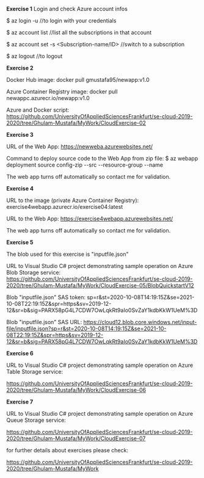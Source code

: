 **Exercise 1**
Login and check Azure account infos

$ az login -u //to login with your credentials

$ az account list //list all the subscriptions in that account

$ az account set -s <Subscription-name/ID> //switch to a subscription

$ az logout //to logout

**Exercise 2**

Docker Hub image: docker pull gmustafa95/newapp:v1.0

Azure Container Registry image: docker pull newappc.azurecr.io/newapp:v1.0

Azure and Docker script: https://github.com/UniversityOfAppliedSciencesFrankfurt/se-cloud-2019-2020/tree/Ghulam-Mustafa/MyWork/CloudExercise-02

**Exercise 3**

URL of the Web App: https://newweba.azurewebsites.net/

Command to deploy source code to the Web App from zip file: 
$ az webapp deployment source config-zip --src  --resource-group  --name

The web app turns off automatically so contact me for validation.

**Exercise 4**

URL to the image (private Azure Container Registry): exercise4webapp.azurecr.io/exercise04:latest

URL to the Web App: https://exercise4webapp.azurewebsites.net/

The web app turns off automatically so contact me for validation.

**Exercise 5**

The blob used for this exercise is "inputfile.json"

URL to Visual Studio C# project demonstrating sample operation on Azure Blob Storage service: https://github.com/UniversityOfAppliedSciencesFrankfurt/se-cloud-2019-2020/tree/Ghulam-Mustafa/MyWork/CloudExercise-05/BlobQuickstartV12

Blob "inputfile.json" SAS token: sp=r&st=2020-10-08T14:19:15Z&se=2021-10-08T22:19:15Z&spr=https&sv=2019-12-12&sr=b&sig=PARX58pG4L7CDW7OwLqkRt9aIo0SvZaY1kdbKkW1UeM%3D

Blob "inputfile.json" SAS URL: https://cloud12.blob.core.windows.net/input-file/inputfile.json?sp=r&st=2020-10-08T14:19:15Z&se=2021-10-08T22:19:15Z&spr=https&sv=2019-12-12&sr=b&sig=PARX58pG4L7CDW7OwLqkRt9aIo0SvZaY1kdbKkW1UeM%3D

**Exercise 6**

URL to Visual Studio C# project demonstrating sample operation on Azure Table Storage service:

https://github.com/UniversityOfAppliedSciencesFrankfurt/se-cloud-2019-2020/tree/Ghulam-Mustafa/MyWork/CloudExercise-06

**Exercise 7**

URL to Visual Studio C# project demonstrating sample operation on Azure Queue Storage service: 

https://github.com/UniversityOfAppliedSciencesFrankfurt/se-cloud-2019-2020/tree/Ghulam-Mustafa/MyWork/CloudExercise-07

for further details about exercises please check:

https://github.com/UniversityOfAppliedSciencesFrankfurt/se-cloud-2019-2020/tree/Ghulam-Mustafa/MyWork
